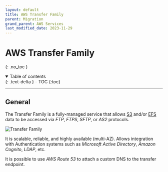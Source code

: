 ```yaml
---
layout: default
title: AWS Transfer Family
parent: Migration
grand_parent: AWS Services
last_modified_date: 2023-11-29
---
```


# AWS Transfer Family
{: .no_toc }

<details open markdown="block">
  <summary>
    Table of contents
  </summary>
  {: .text-delta }
- TOC
{:toc}
</details>

---

## General

The Transfer Family is a fully-managed service that allows [S3](/docs/services/storage/s3.html) and/or [EFS](/docs/services/storage/efs.html) data to be accessed via *FTP*, *FTPS*, *SFTP*, or *AS2* protocols.

![Transfer Family](https://d1.awsstatic.com/cloud-storage/product-page-diagram_AWS-Transfer-Family_HIW-Diagram.4af0b3b19477f22bc7e37995c43cf833b6db0ce9.png)

It is scalable, reliable, and highly available (multi-AZ). Allows integration with Authentication systems such as *Microsoft Active Directory*, *Amazon Cognito*, *LDAP*, etc.

It is possible to use _AWS Route 53_ to attach a custom DNS to the transfer endpoint.
